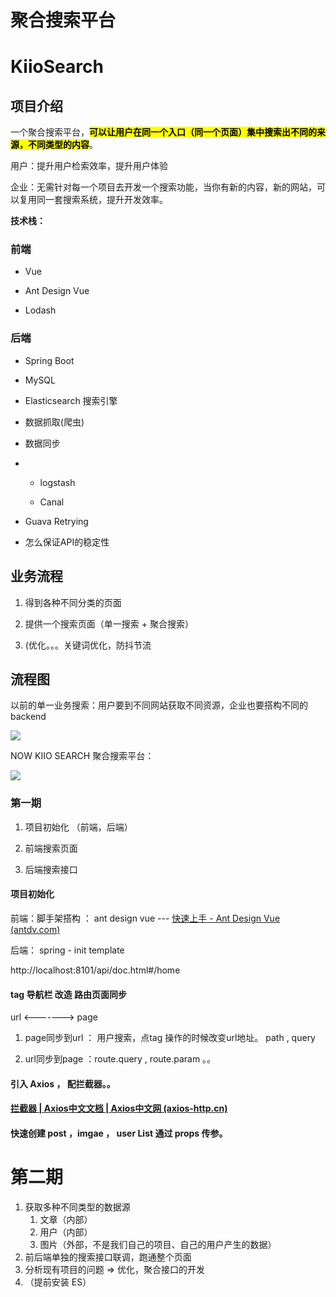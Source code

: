 # 聚合搜索平台

# KiioSearch

## 项目介绍

一个聚合搜索平台，**<mark>可以让用户在同一个入口（同一个页面）集中搜索出不同的来源，不同类型的内容</mark>**。

用户：提升用户检索效率，提升用户体验

企业：无需针对每一个项目去开发一个搜索功能，当你有新的内容，新的网站，可以复用同一套搜索系统，提升开发效率。

**技术栈：**

### 前端

- Vue

- Ant Design Vue

- Lodash

### 后端

- Spring Boot

- MySQL

- Elasticsearch 搜索引擎

- 数据抓取(爬虫)

- 数据同步

- - logstash
  
  - Canal

- Guava Retrying

- 怎么保证API的稳定性

## 业务流程

1. 得到各种不同分类的页面

2. 提供一个搜索页面（单一搜索 + 聚合搜索）

3. (优化。。。关键词优化，防抖节流

## 流程图

以前的单一业务搜索：用户要到不同网站获取不同资源，企业也要搭构不同的backend

![](C:\Users\Ziio\AppData\Roaming\marktext\images\2024-05-31-17-27-30-image.png)

NOW KIIO SEARCH 聚合搜索平台：

![](C:\Users\Ziio\AppData\Roaming\marktext\images\2024-05-31-17-31-12-image.png)

### 第一期

1. 项目初始化 （前端，后端）

2. 前端搜索页面

3. 后端搜索接口

#### 项目初始化

前端：脚手架搭构 ： ant design vue --- [快速上手 - Ant Design Vue (antdv.com)](https://www.antdv.com/docs/vue/getting-started-cn)

后端： spring - init template

http://localhost:8101/api/doc.html#/home

#### tag 导航栏 改造 路由页面同步

url <-------> page 

1. page同步到url ： 用户搜索，点tag 操作的时候改变url地址。 path , query 

2. url同步到page ：route.query , route.param 。。

#### 引入 Axios ， 配拦截器。。

#### [拦截器 | Axios中文文档 | Axios中文网 (axios-http.cn)](https://www.axios-http.cn/docs/interceptors)

#### 快速创建 post ，imgae ， user List 通过 props 传参。



# 第二期

1. 获取多种不同类型的数据源
   1. 文章（内部）
   2. 用户（内部）
   3. 图片（外部，不是我们自己的项目、自己的用户产生的数据）
2. 前后端单独的搜索接口联调，跑通整个页面
3. 分析现有项目的问题 => 优化，聚合接口的开发
4. （提前安装 ES）
